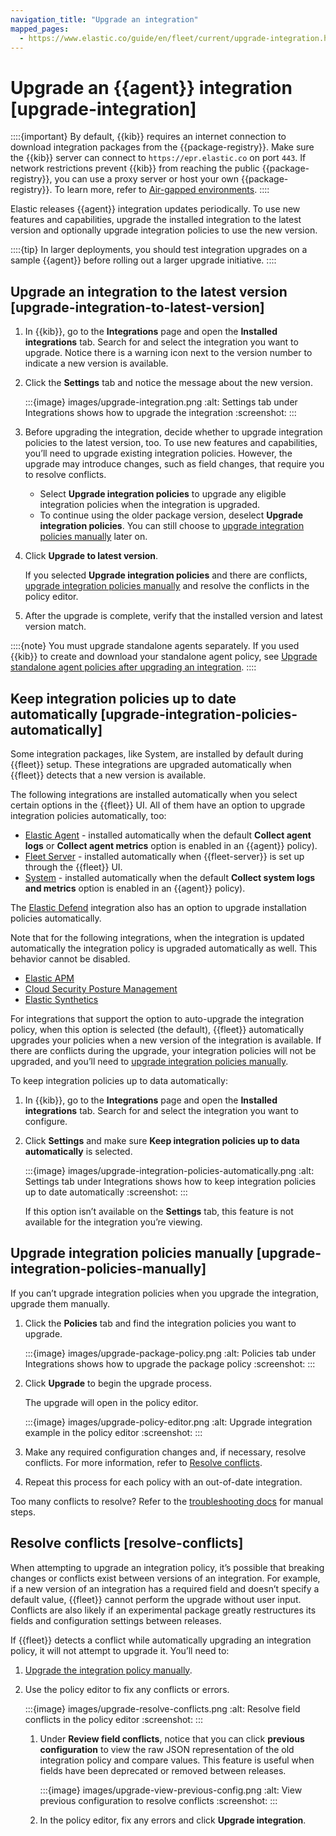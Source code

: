 ```yaml
---
navigation_title: "Upgrade an integration"
mapped_pages:
  - https://www.elastic.co/guide/en/fleet/current/upgrade-integration.html
---
```


# Upgrade an {{agent}} integration [upgrade-integration]


::::{important}
By default, {{kib}} requires an internet connection to download integration packages from the {{package-registry}}. Make sure the {{kib}} server can connect to `https://epr.elastic.co` on port `443`. If network restrictions prevent {{kib}} from reaching the public {{package-registry}}, you can use a proxy server or host your own {{package-registry}}. To learn more, refer to [Air-gapped environments](/reference/fleet/air-gapped.md).
::::


Elastic releases {{agent}} integration updates periodically. To use new features and capabilities, upgrade the installed integration to the latest version and optionally upgrade integration policies to use the new version.

::::{tip}
In larger deployments, you should test integration upgrades on a sample {{agent}} before rolling out a larger upgrade initiative.
::::



## Upgrade an integration to the latest version [upgrade-integration-to-latest-version]

1. In {{kib}}, go to the **Integrations** page and open the **Installed integrations** tab. Search for and select the integration you want to upgrade. Notice there is a warning icon next to the version number to indicate a new version is available.
2. Click the **Settings** tab and notice the message about the new version.

    :::{image} images/upgrade-integration.png
    :alt: Settings tab under Integrations shows how to upgrade the integration
    :screenshot:
    :::

3. Before upgrading the integration, decide whether to upgrade integration policies to the latest version, too. To use new features and capabilities, you’ll need to upgrade existing integration policies. However, the upgrade may introduce changes, such as field changes, that require you to resolve conflicts.

    * Select **Upgrade integration policies** to upgrade any eligible integration policies when the integration is upgraded.
    * To continue using the older package version, deselect **Upgrade integration policies**. You can still choose to [upgrade integration policies manually](#upgrade-integration-policies-manually) later on.

4. Click **Upgrade to latest version**.

    If you selected **Upgrade integration policies** and there are conflicts, [upgrade integration policies manually](#upgrade-integration-policies-manually) and resolve the conflicts in the policy editor.

5. After the upgrade is complete, verify that the installed version and latest version match.

::::{note}
You must upgrade standalone agents separately. If you used {{kib}} to create and download your standalone agent policy, see [Upgrade standalone agent policies after upgrading an integration](/reference/fleet/create-standalone-agent-policy.md#update-standalone-policies).
::::



## Keep integration policies up to date automatically [upgrade-integration-policies-automatically]

Some integration packages, like System, are installed by default during {{fleet}} setup. These integrations are upgraded automatically when {{fleet}} detects that a new version is available.

The following integrations are installed automatically when you select certain options in the {{fleet}} UI. All of them have an option to upgrade integration policies automatically, too:

* [Elastic Agent](integration-docs://reference/elastic_agent/index.md) - installed automatically when the default **Collect agent logs** or **Collect agent metrics** option is enabled in an {{agent}} policy).
* [Fleet Server](integration-docs://reference/fleet_server/index.md) - installed automatically  when {{fleet-server}} is set up through the {{fleet}} UI.
* [System](integration-docs://reference/system/index.md) - installed automatically when the default **Collect system logs and metrics** option is enabled in an {{agent}} policy).

The [Elastic Defend](integration-docs://reference/endpoint/index.md) integration also has an option to upgrade installation policies automatically.

Note that for the following integrations, when the integration is updated automatically the integration policy is upgraded automatically as well. This behavior cannot be disabled.

* [Elastic APM](integration-docs://reference/apm/index.md)
* [Cloud Security Posture Management](integration-docs://reference/cloud_security_posture/index.md#cloud-security-posture-management-cspm)
* [Elastic Synthetics](/solutions/observability/synthetics/index.md)

For integrations that support the option to auto-upgrade the integration policy, when this option is selected (the default), {{fleet}} automatically upgrades your policies when a new version of the integration is available. If there are conflicts during the upgrade, your integration policies will not be upgraded, and you’ll need to [upgrade integration policies manually](#upgrade-integration-policies-manually).

To keep integration policies up to data automatically:

1. In {{kib}}, go to the **Integrations** page and open the **Installed integrations** tab. Search for and select the integration you want to configure.
2. Click **Settings** and make sure **Keep integration policies up to data automatically** is selected.

    :::{image} images/upgrade-integration-policies-automatically.png
    :alt: Settings tab under Integrations shows how to keep integration policies up to date automatically
    :screenshot:
    :::

    If this option isn’t available on the **Settings** tab, this feature is not available for the integration you’re viewing.



## Upgrade integration policies manually [upgrade-integration-policies-manually]

If you can’t upgrade integration policies when you upgrade the integration, upgrade them manually.

1. Click the **Policies** tab and find the integration policies you want to upgrade.

    :::{image} images/upgrade-package-policy.png
    :alt: Policies tab under Integrations shows how to upgrade the package policy
    :screenshot:
    :::

2. Click **Upgrade** to begin the upgrade process.

    The upgrade will open in the policy editor.

    :::{image} images/upgrade-policy-editor.png
    :alt: Upgrade integration example in the policy editor
    :screenshot:
    :::

3. Make any required configuration changes and, if necessary, resolve conflicts. For more information, refer to [Resolve conflicts](#resolve-conflicts).
4. Repeat this process for each policy with an out-of-date integration.

Too many conflicts to resolve? Refer to the [troubleshooting docs](/troubleshoot/ingest/fleet/common-problems.md#upgrading-integration-too-many-conflicts) for manual steps.


## Resolve conflicts [resolve-conflicts]

When attempting to upgrade an integration policy, it’s possible that breaking changes or conflicts exist between versions of an integration. For example, if a new version of an integration has a required field and doesn’t specify a default value, {{fleet}} cannot perform the upgrade without user input. Conflicts are also likely if an experimental package greatly restructures its fields and configuration settings between releases.

If {{fleet}} detects a conflict while automatically upgrading an integration policy, it will not attempt to upgrade it. You’ll need to:

1. [Upgrade the integration policy manually](#upgrade-integration-policies-manually).
2. Use the policy editor to fix any conflicts or errors.

    :::{image} images/upgrade-resolve-conflicts.png
    :alt: Resolve field conflicts in the policy editor
    :screenshot:
    :::

    1. Under **Review field conflicts**, notice that you can click **previous configuration**  to view the raw JSON representation of the old integration policy and compare values. This feature is useful when fields have been deprecated or removed between releases.

        :::{image} images/upgrade-view-previous-config.png
        :alt: View previous configuration to resolve conflicts
        :screenshot:
        :::

    2. In the policy editor, fix any errors and click **Upgrade integration**.
